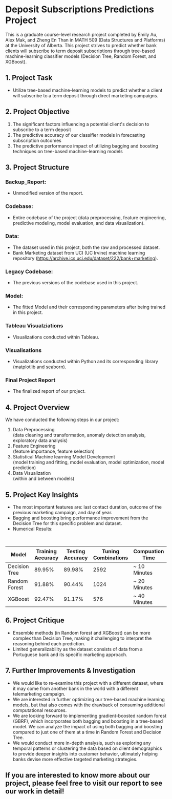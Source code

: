 # Deposit Subscriptions Predictions Project

This is a graduate course-level research project completed by Emily Au, Alex Mak, and Zheng En Than in MATH 509 (Data Structures and Platforms) at the University of Alberta. This project strives to predict whether bank clients will subscribe to term deposit subscriptions through tree-based machine-learning classifier models (Decision Tree, Random Forest, and XGBoost).

## 1. Project Task
* Utilize tree-based machine-learning models to predict whether a client will subscribe to a term deposit through direct marketing campaigns.


## 2. Project Objective
1. The significant factors influencing a potential client's decision to subscribe to a term deposit
2. The predictive accuracy of our classifier models in forecasting subscription outcomes
3. The predictive performance impact of utilizing bagging and boosting techniques on tree-based machine-learning models


## 3. Project Structure

### Backup_Report:
* Unmodified version of the report.

### Codebase: 
* Entire codebase of the project (data preprocessing, feature engineering, predictive modeling, model evaluation, and data visualization).

### Data:
* The dataset used in this project, both the raw and processed dataset.
* Bank Marketing dataset from UCI (UC Irvine) machine learning repository (https://archive.ics.uci.edu/dataset/222/bank+marketing).

### Legacy Codebase:
* The previous versions of the codebase used in this project.

### Model:
* The fitted Model and their corresponding parameters after being trained in this project.

### Tableau Visualziations
* Visualizations conducted within Tableau.

### Visualisations
* Visualizations conducted within Python and its corresponding library (matplotlib and seaborn).

### Final Project Report
* The finalized report of our project.


## 4. Project Overview
We have conducted the following steps in our project:
1. Data Preprocessing
<br> (data cleaning and transformation, anomaly detection analysis, exploratory data analysis)
2. Feature Engineering
<br> (feature importance, feature selection)
3. Statistical Machine learning Model Development
<br>(model training and fitting, model evaluation, model optimization, model prediction)
4. Data Visualization
<br> (within and between models)


## 5. Project Key Insights
* The most important features are: last contact duration, outcome of the previous marketing campaign, and day of year.
* Bagging and boosting bring performance improvement from the Decision Tree for this specific problem and dataset.
* Numerical Results:
<br>

| Model         | Training Accuracy | Testing Accuracy | Tuning Combinations | Compuation Time |
| ------------- | ----------------- | ---------------- | ------------------- | --------------- |
| Decision Tree | 89.95%            | 89.98%           | 2592                | ~ 10 Minutes    |
| Random Forest | 91.88%            | 90.44%           | 1024                | ~ 20 Minutes    |
| XGBoost       | 92.47%            | 91.17%           | 576                 | ~ 40 Minutes    |


## 6. Project Critique
*  Ensemble methods (in Random forest and XGBoost) can be more complex than Decision Tree, making it challenging to interpret the reasoning behind each prediction.
*  Limited generalizability as the dataset consists of data from a Portuguese bank and its specific marketing approach. 


## 7.  Further Improvements & Investigation
* We would like to re-examine this project with a different dataset, where it may come from another bank in the world with a different telemarketing campaign.
* We are interested in further optimizing our tree-based machine learning models, but that also comes with the drawback of consuming additional computational resources.
* We are looking forward to implementing gradient-boosted random forest (GBRF), which incorporates both bagging and boosting in a tree-based model. We can analyze the impact of using both bagging and boosting compared to just one of them at a time in Random Forest and Decision Tree.
* We would conduct more in-depth analysis, such as exploring any temporal patterns or clustering the data based on client demographics to provide deeper insights into customer behavior, ultimately helping banks devise more effective targeted marketing strategies.


## If you are interested to know more about our project, please feel free to visit our report to see our work in detail!
